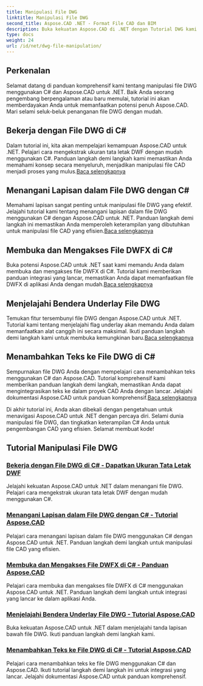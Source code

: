 ```yaml
---
title: Manipulasi File DWG
linktitle: Manipulasi File DWG
second_title: Aspose.CAD .NET - Format File CAD dan BIM
description: Buka kekuatan Aspose.CAD di .NET dengan Tutorial DWG kami. Master C# untuk penanganan CAD yang efisien, mengekstraksi ukuran tata letak DWF dengan mulus.
type: docs
weight: 24
url: /id/net/dwg-file-manipulation/
---
```


## Perkenalan

Selamat datang di panduan komprehensif kami tentang manipulasi file DWG menggunakan C# dan Aspose.CAD untuk .NET. Baik Anda seorang pengembang berpengalaman atau baru memulai, tutorial ini akan memberdayakan Anda untuk memanfaatkan potensi penuh Aspose.CAD. Mari selami seluk-beluk penanganan file DWG dengan mudah.

## Bekerja dengan File DWG di C#
 Dalam tutorial ini, kita akan mempelajari kemampuan Aspose.CAD untuk .NET. Pelajari cara mengekstrak ukuran tata letak DWF dengan mudah menggunakan C#. Panduan langkah demi langkah kami memastikan Anda memahami konsep secara menyeluruh, menjadikan manipulasi file CAD menjadi proses yang mulus.[Baca selengkapnya](./get-size-of-dwf-layout/)

## Menangani Lapisan dalam File DWG dengan C#
Memahami lapisan sangat penting untuk manipulasi file DWG yang efektif. Jelajahi tutorial kami tentang menangani lapisan dalam file DWG menggunakan C# dengan Aspose.CAD untuk .NET. Panduan langkah demi langkah ini memastikan Anda memperoleh keterampilan yang dibutuhkan untuk manipulasi file CAD yang efisien.[Baca selengkapnya](./support-of-layers/)

## Membuka dan Mengakses File DWFX di C#
 Buka potensi Aspose.CAD untuk .NET saat kami memandu Anda dalam membuka dan mengakses file DWFX di C#. Tutorial kami memberikan panduan integrasi yang lancar, memastikan Anda dapat memanfaatkan file DWFX di aplikasi Anda dengan mudah.[Baca selengkapnya](./opening-and-accessing-dwfx-files/)

## Menjelajahi Bendera Underlay File DWG
 Temukan fitur tersembunyi file DWG dengan Aspose.CAD untuk .NET. Tutorial kami tentang menjelajahi flag underlay akan memandu Anda dalam memanfaatkan alat canggih ini secara maksimal. Ikuti panduan langkah demi langkah kami untuk membuka kemungkinan baru.[Baca selengkapnya](./exploring-underlay-flags-of-dwg/)

## Menambahkan Teks ke File DWG di C# 
Sempurnakan file DWG Anda dengan mempelajari cara menambahkan teks menggunakan C# dan Aspose.CAD. Tutorial komprehensif kami memberikan panduan langkah demi langkah, memastikan Anda dapat mengintegrasikan teks ke dalam proyek CAD Anda dengan lancar. Jelajahi dokumentasi Aspose.CAD untuk panduan komprehensif.[Baca selengkapnya](./adding-text-to-dwg/)

Di akhir tutorial ini, Anda akan dibekali dengan pengetahuan untuk menavigasi Aspose.CAD untuk .NET dengan percaya diri. Selami dunia manipulasi file DWG, dan tingkatkan keterampilan C# Anda untuk pengembangan CAD yang efisien. Selamat membuat kode!
## Tutorial Manipulasi File DWG
### [Bekerja dengan File DWG di C# - Dapatkan Ukuran Tata Letak DWF](./get-size-of-dwf-layout/)
Jelajahi kekuatan Aspose.CAD untuk .NET dalam menangani file DWG. Pelajari cara mengekstrak ukuran tata letak DWF dengan mudah menggunakan C#.
### [Menangani Lapisan dalam File DWG dengan C# - Tutorial Aspose.CAD](./support-of-layers/)
Pelajari cara menangani lapisan dalam file DWG menggunakan C# dengan Aspose.CAD untuk .NET. Panduan langkah demi langkah untuk manipulasi file CAD yang efisien.
### [Membuka dan Mengakses File DWFX di C# - Panduan Aspose.CAD](./opening-and-accessing-dwfx-files/)
Pelajari cara membuka dan mengakses file DWFX di C# menggunakan Aspose.CAD untuk .NET. Panduan langkah demi langkah untuk integrasi yang lancar ke dalam aplikasi Anda.
### [Menjelajahi Bendera Underlay File DWG - Tutorial Aspose.CAD](./exploring-underlay-flags-of-dwg/)
Buka kekuatan Aspose.CAD untuk .NET dalam menjelajahi tanda lapisan bawah file DWG. Ikuti panduan langkah demi langkah kami.
### [Menambahkan Teks ke File DWG di C# - Tutorial Aspose.CAD](./adding-text-to-dwg/)
Pelajari cara menambahkan teks ke file DWG menggunakan C# dan Aspose.CAD. Ikuti tutorial langkah demi langkah ini untuk integrasi yang lancar. Jelajahi dokumentasi Aspose.CAD untuk panduan komprehensif.